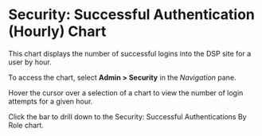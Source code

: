 # Security: Successful Authentication (Hourly) Chart

This chart displays the number of successful logins into the DSP site
for a user by hour.

To access the chart, select **Admin \> Security** in the *Navigation*
pane.

Hover the cursor over a selection of a chart to view the number of login
attempts for a given hour.

Click the bar to drill down to the Security: Successful Authentications
By Role chart.
